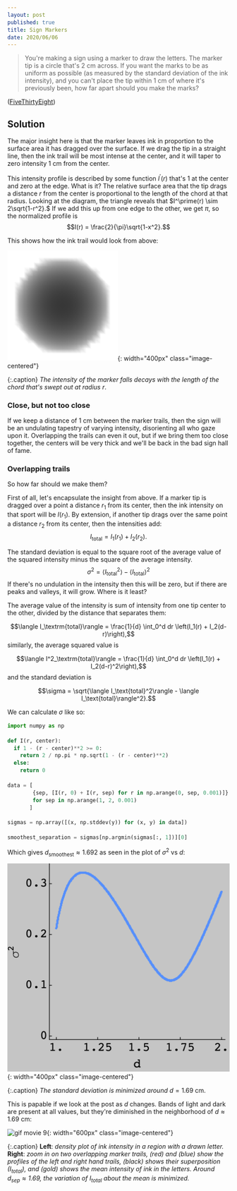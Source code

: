 ```yaml
---
layout: post
published: true
title: Sign Markers
date: 2020/06/06
---
```


>You're making a sign using a marker to draw the letters. The marker tip is a circle that's $2\text{ cm}$ across. If you want the marks to be as uniform as possible (as measured by the standard deviation of the ink intensity), and you can't place the tip within $1\text{ cm}$ of where it's previously been, how far apart should you make the marks?

<!--more-->

([FiveThirtyEight](https://fivethirtyeight.com/features/can-you-pinpoint-the-planet/))

## Solution

The major insight here is that the marker leaves ink in proportion to the surface area it has dragged over the surface. If we drag the tip in a straight line, then the ink trail will be most intense at the center, and it will taper to zero intensity $1\text{ cm}$ from the center.

This intensity profile is described by some function $I^\prime(r)$ that's $1$ at the center and zero at the edge. What is it? The relative surface area that the tip drags a distance $r$ from the center is proportional to the length of the chord at that radius. Looking at the diagram, the triangle reveals that $I^\prime(r) \sim 2\sqrt{1-r^2}.$ If we add this up from one edge to the other, we get $\pi,$ so the normalized profile is 
$$I(r) = \frac{2}{\pi}\sqrt{1-x^2}.$$

This shows how the ink trail would look from above:

![aerial view](/img/2020-06-05-tip-intensity.png){: width="400px" class="image-centered"}

{:.caption}
*The intensity of the marker falls decays with the length of the chord that's swept out at radius* $r.$

### Close, but not too close

If we keep a distance of $1\text{ cm}$ between the marker trails, then the sign will be an undulating tapestry of varying intensity, disorienting all who gaze upon it. Overlapping the trails can even it out, but if we bring them too close together, the centers will be very thick and we'll be back in the bad sign hall of fame.

### Overlapping trails

So how far should we make them?

First of all, let's encapsulate the insight from above. If a marker tip is dragged over a point a distance $r_1$ from its center, then the ink intensity on that sport will be $I(r_1).$ By extension, if another tip drags over the same point a distance $r_2$ from its center, then the intensities add:
$$I_\text{total} = I_1(r_1) + I_2(r_2).$$

The standard deviation is equal to the square root of the average value of the squared intensity minus the square of the average intensity. 
$$\sigma^2 = \langle I_\text{total}^2\rangle - \langle I_\text{total}\rangle^2$$
If there's no undulation in the intensity then this will be zero, but if there are peaks and valleys, it will grow. Where is it least?

The average value of the intensity is sum of intensity from one tip center to the other, divided by the distance that separates them:

$$\langle I_\textrm{total}\rangle = \frac{1}{d} \int_0^d dr \left(I_1(r) + I_2(d-r)\right),$$
similarly, the average squared value is

$$\langle I^2_\textrm{total}\rangle = \frac{1}{d} \int_0^d dr \left(I_1(r) + I_2(d-r)^2\right),$$
and the standard deviation is

$$\sigma = \sqrt{\langle I_\text{total}^2\rangle - \langle I_\text{total}\rangle^2}.$$

We can calculate $\sigma$ like so:

```python
import numpy as np

def I(r, center):
  if 1 - (r - center)**2 >= 0:
    return 2 / np.pi * np.sqrt(1 - (r - center)**2)
  else:
    return 0
  
data = [
        {sep, [I(r, 0) + I(r, sep) for r in np.arange(0, sep, 0.001)]}
        for sep in np.arange(1, 2, 0.001) 
       ]
       
sigmas = np.array([(x, np.stddev(y)) for (x, y) in data])

smoothest_separation = sigmas[np.argmin(sigmas[:, 1])][0]
```

Which gives $d_\text{smoothest} \approx 1.692$ as seen in the plot of $\sigma^2$ vs $d$:

![plot of stddev vs d](/img/2020-06-05-stddev-sep.png){: width="400px" class="image-centered"}

{:.caption}
*The standard deviation is minimized around* $d = 1.69\text{ cm}.$

This is papable if we look at the post as $d$ changes. Bands of light and dark are present at all values, but they're diminished in the neighborhood of $d\approx 1.69\text{ cm}$:

![gif movie 9](/img/2020-06-05-poster-sign-movie.gif){: width="600px" class="image-centered"}

{:.caption}
**Left**: *density plot of ink intensity in a region with a drawn letter.* **Right**: *zoom in on two overlapping marker trails, (red) and (blue) show the profiles of the left and right hand trails, (black) shows their superposition ($I_\text{total}$), and (gold) shows the mean intensity of ink in the letters. Around $d_\text{sep} \approx 1.69,$ the variation of $I_\text{total}$ about the mean is minimized.*

<br>

